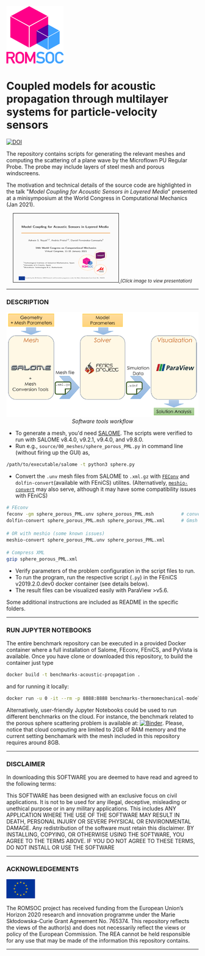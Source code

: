 
<img src="resources/romsoclogo-logo.png" alt="EU Flag"  width="150"/>

# Coupled models for acoustic propagation through multilayer systems for particle-velocity sensors
[![DOI](https://zenodo.org/badge/DOI/10.5281/zenodo.5171815.svg)](https://doi.org/10.5281/zenodo.5171815)

The repository contains scripts for generating the relevant meshes and computing the 
scattering of a plane wave by the Microflown PU Regular Probe. The probe may include 
layers of steel mesh and porous windscreens.

The motivation and technical details of the source code are highlighted in the talk 
"_Model Coupling for Acoustic Sensors in Layered Media_"
presented at a minisymposium at the World Congress in Computational Mechanics (Jan 2021).

<p align="center">
  <a href="resources/202101_WCCM2020.pdf"> <img width="276" height="180" src="resources/wccm2020_banner.png" border="1"> </a>
  <i> <small> (Click image to view presentation) </small> </i>
</p>

<hr style="border:1px"> 

### DESCRIPTION

<p align="center">
  <img  src="resources/workflow.png"> 
  <i> Software tools workflow </i>
</p>

- To generate a mesh, you'd need [SALOME](https://www.salome-platform.org/). 
  The scripts were verified to run with SALOME v8.4.0, v9.2.1, v9.4.0, and v9.8.0.
- Run e.g., `source/00_meshes/sphere_porous_PML.py` in command line (without firing up the GUI) as,

```bash
/path/to/executable/salome -t python3 sphere.py
```

- Convert the `.unv` mesh files from SALOME to `.xml.gz` with [`FEConv`](http://victorsndvg.github.io/FEconv/) and `dolfin-convert`(available with FEniCS) utilites. (Alternatively, [`meshio-convert`](https://github.com/nschloe/meshio) may also serve, although it may have some compatibility issues with FEniCS) 

```bash
# FEconv 
feconv -gm sphere_porous_PML.unv sphere_porous_PML.msh          # converts to Gmsh format
dolfin-convert sphere_porous_PML.msh sphere_porous_PML.xml      # Gmsh to FEniCS xml

# OR with meshio (some known issues)
meshio-convert sphere_porous_PML.unv sphere_porous_PML.xml 

# Compress XML
gzip sphere_porous_PML.xml
```

- Verify parameters of the problem configuration in the script files to run.
- To run the program, run the respective script (`.py`) in the FEniCS v2019.2.0.dev0 docker container (see details below).
- The result files can be visualized easily with ParaView >v5.6.

Some additional instructions are included as README in the specific folders.

<hr style="border:1px">

### RUN JUPYTER NOTEBOOKS
The entire benchmark repository can be executed in a provided Docker container where a full installation of Salome, FEconv, FEniCS, and PyVista is available. Once you have clone or downloaded this repository, to build the container just type
```bash
docker build -t benchmarks-acoustic-propagation . 
```
and for running it locally:
```bash
docker run -u 0 -it --rm -p 8888:8888 benchmarks-thermomechanical-model jupyter-lab --ip=0.0.0.0 --port=8888 --allow-root
```

Alternatively, user-friendly Jupyter Notebooks could be used to run different benchmarks on the cloud. For instance, the benchmark related to the porous sphere scattering problem is available at:
[![Binder](https://mybinder.org/badge_logo.svg)](https://mybinder.org/v2/gh/ROMSOC/benchmarks-acoustic-propagation/HEAD?labpath=source/02_scattering_sphere/radialwave_scattering_porous_coupling/scattering_sphere_porous.ipynb). Please, notice that cloud computing are limited to 2GB of RAM memory and the current setting benchamark with the mesh included in this repository requires around 8GB.

<hr style="border:1px"> 

### DISCLAIMER

In downloading this SOFTWARE you are deemed to have read and agreed to the following terms:

This SOFTWARE has been designed with an exclusive focus on civil applications. It is not to be used
for any illegal, deceptive, misleading or unethical purpose or in any military applications. This includes ANY APPLICATION WHERE THE USE OF THE SOFTWARE MAY RESULT IN DEATH, PERSONAL INJURY OR SEVERE PHYSICAL OR ENVIRONMENTAL DAMAGE. Any redistribution of the software must retain this disclaimer. BY INSTALLING, COPYING, OR OTHERWISE USING THE SOFTWARE, YOU AGREE TO THE TERMS ABOVE. IF YOU DO NOT AGREE TO THESE TERMS, DO NOT INSTALL OR USE THE SOFTWARE

<hr style="border:1px" > 

### ACKNOWLEDGEMENTS

<img src="resources/EU_Flag.png" alt="EU Flag"  width="75" height="50" />

The ROMSOC project has received funding from the European Union’s Horizon 2020 research and innovation programme under the Marie Skłodowska-Curie Grant Agreement No. 765374. This repository reflects the views of the author(s) and does not necessarily reflect the views or policy of the European Commission. The REA cannot be held responsible for any use that may be made of the information this repository contains.

<hr style="border:1px"> 
